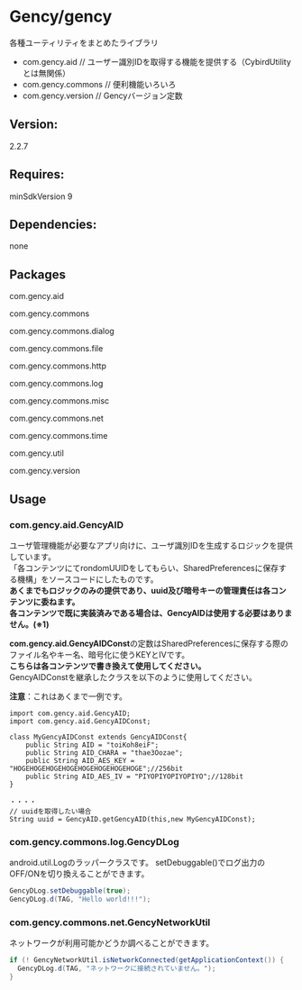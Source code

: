 
# Gency/gency
 各種ユーティリティをまとめたライブラリ  
 - com.gency.aid // ユーザー識別IDを取得する機能を提供する（CybirdUtilityとは無関係）  
 - com.gency.commons // 便利機能いろいろ  
 - com.gency.version // Gencyバージョン定数  


## Version:
 2.2.7


## Requires:
 minSdkVersion 9


## Dependencies:
 none


## Packages
 com.gency.aid

 com.gency.commons

 com.gency.commons.dialog

 com.gency.commons.file

 com.gency.commons.http

 com.gency.commons.log

 com.gency.commons.misc

 com.gency.commons.net

 com.gency.commons.time

 com.gency.util

 com.gency.version


## Usage

### com.gency.aid.GencyAID  
ユーザ管理機能が必要なアプリ向けに、ユーザ識別IDを生成するロジックを提供しています。  
「各コンテンツにてrondomUUIDをしてもらい、SharedPreferencesに保存する機構」をソースコードにしたものです。  
**あくまでもロジックのみの提供であり、uuid及び暗号キーの管理責任は各コンテンツに委ねます。  
各コンテンツで既に実装済みである場合は、GencyAIDは使用する必要はありません。(※1)**  

**com.gency.aid.GencyAIDConst**の定数はSharedPreferencesに保存する際のファイル名やキー名、暗号化に使うKEYとIVです。  
**こちらは各コンテンツで書き換えて使用してください。**  
GencyAIDConstを継承したクラスを以下のように使用してください。

**注意**：これはあくまで一例です。

```
import com.gency.aid.GencyAID;
import com.gency.aid.GencyAIDConst;

class MyGencyAIDConst extends GencyAIDConst{
    public String AID = "toiKoh8eiF";
    public String AID_CHARA = "thae3Oozae";
    public String AID_AES_KEY = "HOGEHOGEHOGEHOGEHOGEHOGEHOGEHOGE";//256bit
    public String AID_AES_IV = "PIYOPIYOPIYOPIYO";//128bit
}

・・・・
// uuidを取得したい場合
String uuid = GencyAID.getGencyAID(this,new MyGencyAIDConst);

```

### com.gency.commons.log.GencyDLog  
android.util.Logのラッパークラスです。
setDebuggable()でログ出力のOFF/ONを切り換えることができます。
```java
GencyDLog.setDebuggable(true);
GencyDLog.d(TAG, "Hello world!!!");

```

### com.gency.commons.net.GencyNetworkUtil  
ネットワークが利用可能かどうか調べることができます。
```java
if (! GencyNetworkUtil.isNetworkConnected(getApplicationContext()) {
  GencyDLog.d(TAG, "ネットワークに接続されていません。");
}

```
